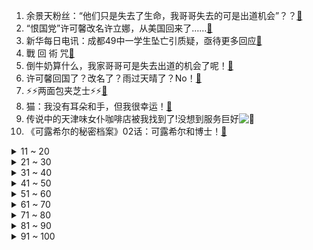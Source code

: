 1. 余景天粉丝：“他们只是失去了生命，我哥哥失去的可是出道机会”？？[:link:](//www.bilibili.com/video/BV1MU4y1t7mD)
2. “恨国党”许可馨改名许立娜，从美国回来了……[:link:](//www.bilibili.com/video/BV1Qh411m77i)
3. 新华每日电讯：成都49中一学生坠亡引质疑，亟待更多回应[:link:](//www.bilibili.com/video/BV1pV411E7qs)
4. 戰   回   術   咒[:link:](//www.bilibili.com/video/BV1wB4y1w7Lm)
5. 倒牛奶算什么，我家哥哥可是失去出道的机会了呢！[:link:](//www.bilibili.com/video/BV1Af4y1W7z1)
6. 许可馨回国了？改名了？雨过天晴了？No！[:link:](//www.bilibili.com/video/BV1XK4y1d7Ab)
7. ⚡⚡两面包夹芝士⚡⚡[:link:](//www.bilibili.com/video/BV1Zy4y1s7ow)
8. 猫：我没有耳朵和手，但我很幸运！[:link:](//www.bilibili.com/video/BV11h411m7ZE)
9. 传说中的天津味女仆咖啡店被我找到了!没想到服务巨好![:link:](//www.bilibili.com/video/BV1uo4y1m7CA)
10. 《可露希尔的秘密档案》02话：可露希尔和博士！[:link:](//www.bilibili.com/video/BV1NV411E7Q3)
<details>
<summary>11 ~ 20</summary>

11. 《原神》优菈角色PV——「深夜酒馆的邂逅」[:link:](//www.bilibili.com/video/BV17b4y1f7Lt)
12. 两⚡片⚡面⚡包⚡夹⚡芝⚡士[:link:](//www.bilibili.com/video/BV1X64y117Yg)
13. 来来来，看谁能顶住这锅《 肉 的 诱 惑 》[:link:](//www.bilibili.com/video/BV1264y1C77X)
14. 请愿团血溅总统府！革命热潮蔓延全国！9.3高燃民国历史剧《觉醒年代》P10[:link:](//www.bilibili.com/video/BV1c64y1y7nt)
15. 【Kleiner Pixel】 伊莎贝拉 約定的夢幻島 Cosplay化妆教程[:link:](//www.bilibili.com/video/BV12N411f7gv)
16. 几块钱解决【嘴角黑】【关节黑】【屁股蛋儿黑】！[:link:](//www.bilibili.com/video/BV1fU4y1t7bK)
17. 利路修首支广告片《瑞幸YYDS！》[:link:](//www.bilibili.com/video/BV1Mb4y1f7pV)
18. 腾讯因高管奇葩言论再次被推上风口浪尖 睡觉有错？[:link:](//www.bilibili.com/video/BV1f54y1j7Hm)
19. 【4K60FPS】卢冠廷《一生所爱》神级现场！人生一定要看的现场！[:link:](//www.bilibili.com/video/BV1nV411E7RX)
20. 【嘟督咆哮解说】霸道大姐A死我！《生化危机8：屯儿》（第一话）[:link:](//www.bilibili.com/video/BV1Gf4y1Y7vJ)
</details>
<details>
<summary>21 ~ 30</summary>

21. 【懂点儿啥】时代的一粒灰，印度人的一座山[:link:](//www.bilibili.com/video/BV14q4y1J7v9)
22. 你 队 友 的 麦[:link:](//www.bilibili.com/video/BV1nK4y1A7Fm)
23. 技嘉官网台独言论不能忍！必须声讨！[:link:](//www.bilibili.com/video/BV1V5411u7NG)
24. 这个词的发音， 全世界都一样[:link:](//www.bilibili.com/video/BV1eV41177U6)
25. “不就是倒个牛奶而已，我们家哥哥可是失去了出道的机会？？？！”[:link:](//www.bilibili.com/video/BV13541137vZ)
26. 【王老菊】为什么所有人都死了！  |  生化危机⑧01[:link:](//www.bilibili.com/video/BV185411u77x)
27. 跟踪、监视、杀全家、变态男主竟是实验小白鼠！开年口碑最炸《窥探》16-17[:link:](//www.bilibili.com/video/BV1w64y1m7AQ)
28. 讲个笑话，闭着眼睛过马路被狗咬了[:link:](//www.bilibili.com/video/BV1Mf4y1W7th)
29. 【时代少年团】拆家vlog《哥哥爱吃的菜》[:link:](//www.bilibili.com/video/BV1C64y1C7rG)
30. 被PUA？被背叛？手下全是二五仔？我从来没见过这么惨的大BOSS！【宇智波斑】[:link:](//www.bilibili.com/video/BV1zo4y127dQ)
</details>
<details>
<summary>31 ~ 40</summary>

31. 同桌考试前听了这首歌，瞬间精神抖擞｜送给正值青春的同学们:)[:link:](//www.bilibili.com/video/BV1yV41177Xh)
32. 【半佛】显卡离奇消失，内鬼中饱私囊？[:link:](//www.bilibili.com/video/BV1J541137FB)
33. 【明日方舟】3000块全没了！各位喝醉了一定要管好自己，我真服了！[:link:](//www.bilibili.com/video/BV1cf4y1W771)
34. 【1900】13万子弟兵参加拍摄《大决战》精讲之辽沈战役，找到廖耀湘 后篇[:link:](//www.bilibili.com/video/BV1uy4y1W7tp)
35. 蛇蝎美女骗我钱 03，反被我拿下，带领骗子团伙攻下沙城。哈哈哈哈哈哈哈哈[:link:](//www.bilibili.com/video/BV1Pq4y1n7uC)
36. 【官方MV】许嵩 - 乌鸦[:link:](//www.bilibili.com/video/BV1H64y127hM)
37. 独食两斤小酥肉 配上火锅欲罢不能！比火锅店还好吃！[:link:](//www.bilibili.com/video/BV12q4y1f7ti)
38. 治愈你的尴尬症[:link:](//www.bilibili.com/video/BV1Wb4y1f7u7)
39. 一个中国底线不容触碰，商单不做了，技嘉道歉！[:link:](//www.bilibili.com/video/BV1k64y1C7W5)
40. 《白蛇传·情》终极预告！5月20日上映，火热预售中！[:link:](//www.bilibili.com/video/BV16Q4y1d78b)
</details>
<details>
<summary>41 ~ 50</summary>

41. 一个高位截瘫消防员曾经的火场记忆[:link:](//www.bilibili.com/video/BV18f4y1a7MF)
42. 【明日方舟】“覆潮之下”SV-EX1~8平民全关卡低配攻略合集！阵容平民+低练度+语音详解的愉悦攻略！|魔法Zc目录[:link:](//www.bilibili.com/video/BV1yo4y127kK)
43. 4年，再见了北京！[:link:](//www.bilibili.com/video/BV1UK4y1w7VG)
44. 【Vlog】坐公交从上海飚到北京[:link:](//www.bilibili.com/video/BV1mq4y177M9)
45. 我是为了咱俩的将来考虑～[:link:](//www.bilibili.com/video/BV1by4y1W7h1)
46. 你是舔狗吗？莫崽[:link:](//www.bilibili.com/video/BV1wo4y1m7m3)
47. 《周杰伦也会心疼哥哥》[:link:](//www.bilibili.com/video/BV1rv411j7ad)
48. 孩子两年没吃过肉，爸爸：你多喝水[:link:](//www.bilibili.com/video/BV1hQ4y1d7SA)
49. 我把鸵鸟蛋做成跟皮球一样有弹性！怎么磕碰都不会破！[:link:](//www.bilibili.com/video/BV1jB4y1F731)
50. 那鱼有毒还吃？[:link:](//www.bilibili.com/video/BV16N411f7gY)
</details>
<details>
<summary>51 ~ 60</summary>

51. 还有一只呢？？？？？[:link:](//www.bilibili.com/video/BV1384y1c7NH)
52. 【凤凰传奇演唱会01】唱断气的【远方的远方还是远方】[:link:](//www.bilibili.com/video/BV1k541137iE)
53. 【张哲瀚】可爱……可爱个屁！[:link:](//www.bilibili.com/video/BV1zZ4y1F7jY)
54. 【医学博士】冉冰还会复活么？I 其实灵笼中早就透露了答案[:link:](//www.bilibili.com/video/BV1Ab4y1f726)
55. 𝑩𝒆𝒆𝒕𝒍𝒆𝒋𝒖𝒊𝒄𝒆[:link:](//www.bilibili.com/video/BV1U64y117CP)
56. 国家出手！开展专项行动大力整治饭圈追星乱象及纵容平台[:link:](//www.bilibili.com/video/BV1ch411U7Qu)
57. 【回形针PaperClip】麻醉医生如何让你活着醒来？[:link:](//www.bilibili.com/video/BV1HB4y1F7Vz)
58. 一刀下去，闪得审核睁不开眼！[:link:](//www.bilibili.com/video/BV1vf4y1a7vy)
59. 【阿斗】全员演技爆表！再过多少年也看不腻，《越狱》第二季大结局20-22[:link:](//www.bilibili.com/video/BV1W541137XH)
60. C菌《生化危机8》完整版实况 B站X怂最怕的游戏! (已完结)[:link:](//www.bilibili.com/video/BV1f64y117br)
</details>
<details>
<summary>61 ~ 70</summary>

61. 【黎明杀机】十万粉重磅福利  女装树海登场！[:link:](//www.bilibili.com/video/BV1i64y1C7Vc)
62. 【罗翔】母亲锤杀欲性侵女儿的继父，到底算不算正当防卫？[:link:](//www.bilibili.com/video/BV1Jo4y1m7Xp)
63. 极度羞耻！变身肌肉男给美少女当街庆生！她的反应竟然是....？[:link:](//www.bilibili.com/video/BV1bq4y177ig)
64. 全程高能！笑到窒息！盘点柯南TV沙雕原创剧集！你的名字叫离谱！[:link:](//www.bilibili.com/video/BV1eV41177Xz)
65. 用迪士尼公主的母语唱歌[:link:](//www.bilibili.com/video/BV1JU4y1878f)
66. 当你拥有一只可爱的女友[:link:](//www.bilibili.com/video/BV19Q4y1d7yF)
67. 该死！欺骗女性，冒死揭秘，中国最大医美传销交易会！[:link:](//www.bilibili.com/video/BV1FQ4y1o7sU)
68. 【翻跳】❀浪人琵琶❀你腼腆一笑竟如此融洽~[:link:](//www.bilibili.com/video/BV1d5411g7g2)
69. 不能说的猫腻[:link:](//www.bilibili.com/video/BV1aU4y1t7S2)
70. 成都49中回应学生从楼道坠亡：公安机关正展开调查[:link:](//www.bilibili.com/video/BV18K4y1d7Cq)
</details>
<details>
<summary>71 ~ 80</summary>

71. 独家揭秘国家动物博物馆未开放展厅，你没看过的珍贵图片！[:link:](//www.bilibili.com/video/BV1s84y1c7F7)
72. “他们只是失去生命，哥哥失去的可是出道位啊！” ？？？[:link:](//www.bilibili.com/video/BV1Fh411U7N3)
73. 《 听 歌 识 片 》[:link:](//www.bilibili.com/video/BV1oV41177zF)
74. 仿妆届的两位大神合辑，太牛了！真的太牛了我直呼内行！[:link:](//www.bilibili.com/video/BV1QK4y1w7iR)
75. 爱情能否经得住倒放的考验？【新概念倒放挑战】番外篇[:link:](//www.bilibili.com/video/BV1W84y1c7Lk)
76. 使命最后的召唤[:link:](//www.bilibili.com/video/BV1Uh411e7nE)
77. 一年六万难民入境，美移民困境离我们有多远？[:link:](//www.bilibili.com/video/BV1EV411E7jm)
78. 试吃传说中的美国狙击手军粮，这就是世界最强军粮？[:link:](//www.bilibili.com/video/BV14q4y1J7Z2)
79. 母亲节特辑 | 为什么越来越多的人不想生孩子？因为当妈妈真的很辛苦…| 孕育的伟大 | 夹性芝士[:link:](//www.bilibili.com/video/BV1mK4y1w7Sh)
80. 跨栏真的是这么跨的吗？[:link:](//www.bilibili.com/video/BV15U4y1t7sJ)
</details>
<details>
<summary>81 ~ 90</summary>

81. 不用画面，做个极致踩点[:link:](//www.bilibili.com/video/BV1TU4y1t7Bk)
82. 【STN选题会第二季13】国行PS5先生，可以让我走走你的后门么？[:link:](//www.bilibili.com/video/BV1so4y1272X)
83. 我真没见过这么离谱的选修课[:link:](//www.bilibili.com/video/BV1L64y127fr)
84. 试吃一条20几斤的蓝短鳍笛鲷，一煎一熏，外酥里嫩非常香[:link:](//www.bilibili.com/video/BV1UN411o7xD)
85. 大 姐 姐 互 撩 指 南[:link:](//www.bilibili.com/video/BV1Kb4y1f7do)
86. 河南11岁男孩面部烧伤怕吓走顾客 戴奥特曼面具卖樱桃：想为家里挣点儿生活费[:link:](//www.bilibili.com/video/BV1BQ4y1d7F4)
87. 时 间 倒 流（母亲节版）[:link:](//www.bilibili.com/video/BV1fB4y1c76L)
88. b站up主写的文章竟被出成考试阅读题？！[:link:](//www.bilibili.com/video/BV1Xf4y1p788)
89. 【睡前消息272】郑爽日薪208万，付钱的人很清醒[:link:](//www.bilibili.com/video/BV1uh411v7yY)
90. 【逸语道破】七国集团开大会，都2021年了，你就给我看这？[:link:](//www.bilibili.com/video/BV1tU4y1t7mg)
</details>
<details>
<summary>91 ~ 100</summary>

91. 裁判忘了亮灯，中国举重选手苦苦坚持，教练急得冲上赛场[:link:](//www.bilibili.com/video/BV1d54y157ad)
92. 小 潮 院 长 抽 了 （3）[:link:](//www.bilibili.com/video/BV18v411j7gC)
93. 为什么你总是觉得很累 什么都不想干？[:link:](//www.bilibili.com/video/BV17B4y1w721)
94. 【包教包会】从下单到拧螺丝，10分钟带你学会装机！——亦周真体验[:link:](//www.bilibili.com/video/BV1f5411g7TN)
95. 【宿舍饮品第二期】便利店奶茶的隐藏菜单|不开火|不插电|宿舍党喝起来~[:link:](//www.bilibili.com/video/BV1ZQ4y1d77L)
96. 【方舟实战论46】这就是红色形态的实力吗？“潮涌潮鸣，潮落潮枯”[:link:](//www.bilibili.com/video/BV1cb4y1f7Wp)
97. 2021高考模拟考场——进来颤抖！（适配新老高考模拟，刷金考卷必需品）[:link:](//www.bilibili.com/video/BV1mN411f79C)
98. 【浪浪钉】看看你们给我发了什么好登西？？？真的，我何德何能啊！！！[:link:](//www.bilibili.com/video/BV1uv41157PH)
99. 【小狼XF】SV-EX-全关卡/突袭/勋章 单6星超低配攻略《明日方舟》SV-EX-7 SV-EX-8单银灰 覆潮之下 SV-EX-6[:link:](//www.bilibili.com/video/BV1eK4y1d7uY)
100. 有请心动女生出场～没有人不知道这个音乐吧！[:link:](//www.bilibili.com/video/BV1B64y1C7Ja)
</details>
